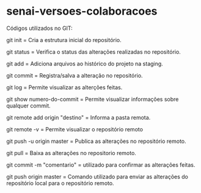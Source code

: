 # senai-versoes-colaboracoes

Códigos utilizados no GIT:

git init = Cria a estrutura inicial do repositório.

git status = Verifica o status das alterações realizadas no repositório.

git add = Adiciona arquivos ao histórico do projeto na staging.

git commit = Registra/salva a alteração no repositório.

git log = Permite visualizar as alterções feitas.

git show numero-do-commit = Permite visualizar informações sobre qualquer commit.

git remote add origin "destino" = Informa a pasta remota.

git remote -v = Permite visualizar o repositório remoto

git push -u origin master = Publica as alterações no repositório remoto.

git pull = Baixa as alterações no repositorio remoto.

git commit -m "comentario" = utilizado para confirmar as alterações feitas.

git push origin master = Comando utilizado para enviar as alterações do repositório local para o repositório remoto.
